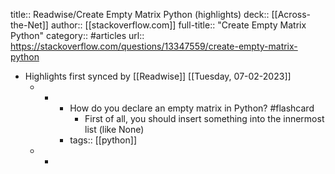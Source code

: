 title:: Readwise/Create Empty Matrix Python (highlights)
deck:: [[Across-the-Net]]
author:: [[stackoverflow.com]]
full-title:: "Create Empty Matrix Python"
category:: #articles
url:: https://stackoverflow.com/questions/13347559/create-empty-matrix-python

- Highlights first synced by [[Readwise]] [[Tuesday, 07-02-2023]]
	- -
		- How do you declare an empty matrix in Python? #flashcard
			- First of all, you should insert something into the innermost list (like None)
		- tags:: [[python]]
	- -